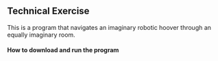 ## Technical Exercise

This is a program that navigates an imaginary robotic hoover through an equally imaginary room.

#### How to download and run the program
